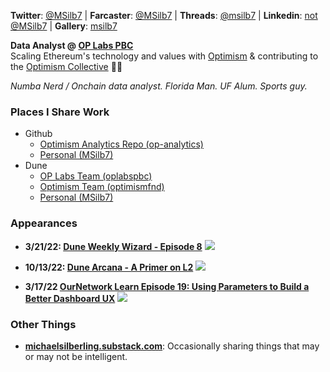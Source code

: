 <!-- ## Michael Silberling -->
<!-- ![image](https://user-images.githubusercontent.com/4006780/223618821-2463d2ea-41f9-41d7-914c-3bded756e733.png) -->

**Twitter**: [@MSilb7](https://twitter.com/MSilb7) | **Farcaster**: [@MSilb7](https://warpcast.com/msilb7) | **Threads**: [@msilb7](https://www.threads.net/@msilb7) | **Linkedin**: [not @MSilb7](https://www.linkedin.com/in/michaelsilberling/) | **Gallery**: [msilb7](https://gallery.so/msilb7)

**Data Analyst @ [OP Labs PBC](https://www.oplabs.co/)**</br>
Scaling Ethereum's technology and values with [Optimism](https://www.optimism.io/) & contributing to the [Optimism Collective](https://www.optimism.io/vision) 🔴✨

*Numba Nerd / Onchain data analyst. Florida Man. UF Alum. Sports guy.*

### Places I Share Work
- Github
  - [Optimism Analytics Repo (op-analytics)](https://github.com/ethereum-optimism/op-analytics)
  - [Personal (MSilb7)](https://github.com/MSilb7)
- Dune
  - [OP Labs Team (oplabspbc)](https://dune.com/oplabspbc)
  - [Optimism Team (optimismfnd)](https://dune.com/optimismfnd)
  - [Personal (MSilb7)](https://dune.com/msilb7)

### Appearances

- **3/21/22: [Dune Weekly Wizard - Episode 8](https://youtu.be/F5wu3c_EjzU)**
  [![](https://img.youtube.com/vi/F5wu3c_EjzU/maxresdefault.jpg)](https://youtu.be/F5wu3c_EjzU)
  
- **10/13/22: [Dune Arcana - A Primer on L2](https://youtu.be/sciPaCZGzcE)**
  [![](https://img.youtube.com/vi/sciPaCZGzcE/maxresdefault.jpg)](https://youtu.be/sciPaCZGzcE)
  
- **3/17/22 [OurNetwork Learn Episode 19: Using Parameters to Build a Better Dashboard UX](https://www.youtube.com/watch?v=OEyzrRkvY2w&list=PL_7kfUeJgSzz5Fltb2nivE_8xuAe2XTJl&index=19)**
  [![](https://img.youtube.com/vi/OEyzrRkvY2w/maxresdefault.jpg)](https://youtu.be/OEyzrRkvY2w)


### Other Things
- **[michaelsilberling.substack.com](https://michaelsilberling.substack.com/)**: Occasionally sharing things that may or may not be intelligent.
